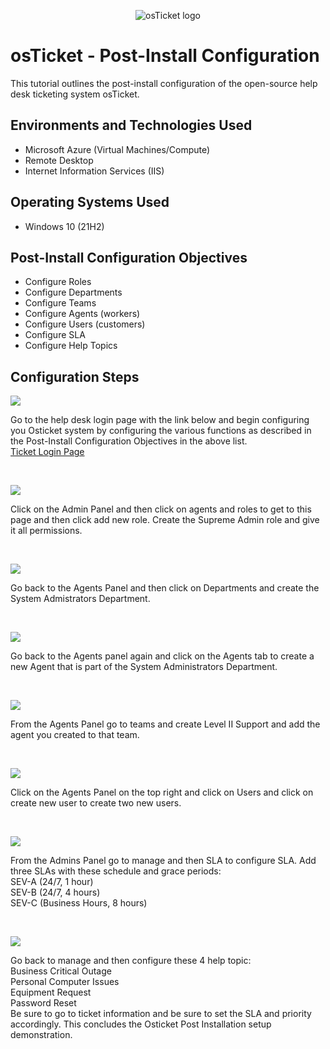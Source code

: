 <p align="center">
<img src="https://i.imgur.com/Clzj7Xs.png" alt="osTicket logo"/>
</p>

<h1>osTicket - Post-Install Configuration</h1>
This tutorial outlines the post-install configuration of the open-source help desk ticketing system osTicket.<br />




<h2>Environments and Technologies Used</h2>

- Microsoft Azure (Virtual Machines/Compute)
- Remote Desktop
- Internet Information Services (IIS)

<h2>Operating Systems Used </h2>

- Windows 10</b> (21H2)

<h2>Post-Install Configuration Objectives</h2>

- Configure Roles
- Configure Departments
- Configure Teams
- Configure Agents (workers)
- Configure Users (customers)
- Configure SLA 
- Configure Help Topics

<h2>Configuration Steps</h2>

<p>
<img src="https://i.imgur.com/IASfKnE.png"/>
</p>
<p>
Go to the help desk login page with the link below and begin configuring you Osticket system by configuring the various functions as described in the Post-Install Configuration Objectives in the above list.<br \>
<a href="http://localhost/osTicket/scp/login.php"> Ticket Login Page </a>
</p>
<br />

<p>
<img src="https://i.imgur.com/rswPKKV.png"/>
</p>
<p>
Click on the Admin Panel and then click on agents and roles to get to this page and then click add new role. Create the Supreme Admin role and give it all permissions.
</p>
<br />

<p>
<img src="https://i.imgur.com/ZMANqnF.png"/>
</p>
<p>
Go back to the Agents Panel and then click on Departments and create the System Admistrators Department. 
</p>
<br />

<p>
<img src="https://i.imgur.com/Yyq1Ipr.png"/>
</p>
<p>
Go back to the Agents panel again and click on the Agents tab to create a new Agent that is part of the System Administrators Department.
</p>
<br />

<p>
<img src="https://i.imgur.com/sGgVgeS.png"/>
</p>
<p>
From the Agents Panel go to teams and create Level II Support and add the agent you created to that team.
</p>
<br />

<p>
<img src="https://i.imgur.com/Jaf0v7S.png"/>
</p>
<p>
Click on the Agents Panel on the top right and click on Users and click on create new user to create two new users.
</p>
<br />

<p>
<img src="https://i.imgur.com/yi1HSPl.png"/>
</p>
<p>
From the Admins Panel go to manage and then SLA to configure SLA. Add three SLAs with these schedule and grace periods: <br \>
SEV-A (24/7, 1 hour) <br \>
SEV-B (24/7, 4 hours)<br \>
SEV-C (Business Hours, 8 hours)<br \>
</p>
<br />

<p>
<img src="https://i.imgur.com/TE9bhRO.png"/>
</p>
<p>
Go back to manage and then configure these 4 help topic:<br \>
Business Critical Outage<br \>
Personal Computer Issues<br \>
Equipment Request<br \>
Password Reset<br \>
Be sure to go to ticket information and be sure to set the SLA and priority accordingly. This concludes the Osticket Post Installation setup demonstration.

</p>
<br />
